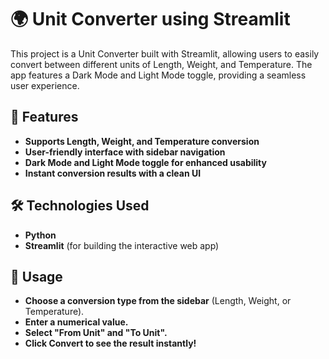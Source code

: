 # **🌍 Unit Converter using Streamlit**
This project is a Unit Converter built with Streamlit, allowing users to easily convert between different units of Length, Weight, and Temperature. The app features a Dark Mode and Light Mode toggle, providing a seamless user experience.

## **🚀 Features**
- **Supports Length, Weight, and Temperature conversion**
- **User-friendly interface with sidebar navigation**
- **Dark Mode and Light Mode toggle for enhanced usability**
- **Instant conversion results with a clean UI**
## **🛠️ Technologies Used** 
- **Python**
- **Streamlit** (for building the interactive web app)
## **📌 Usage**
- **Choose a conversion type from the sidebar** (Length, Weight, or Temperature).
- **Enter a numerical value.**
- **Select "From Unit" and "To Unit".**
- **Click Convert to see the result instantly!**
